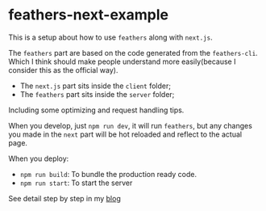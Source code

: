 # feathers-next-example

This is a setup about how to use `feathers` along with `next.js`.

The `feathers` part are based on the code generated from the `feathers-cli`. Which I think should make people understand more easily(because I consider this as the official way).

- The `next.js` part sits inside the `client` folder;
- The `feathers` part sits inside the `server` folder;

Including some optimizing and request handling tips.

When you develop, just `npm run dev`, it will run `feathers`, but any changes you made in the `next` part will be hot reloaded and reflect to the actual page.

When you deploy:

- `npm run build`: To bundle the production ready code.
- `npm run start`: To start the server

See detail step by step in my [blog](http://www.albertgao.xyz/2018/02/04/how-to-do-server-side-rendering-with-feathersjs-and-nextjs/)
